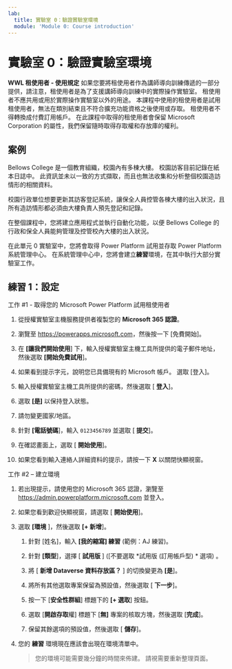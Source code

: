 ```yaml
---
lab:
  title: 實驗室 0：驗證實驗室環境
  module: 'Module 0: Course introduction'
---
```


# 實驗室 0：驗證實驗室環境

**WWL 租使用者 - 使用規定** 如果您要將租使用者作為講師導向訓練傳遞的一部分提供，請注意，租使用者是為了支援講師導向訓練中的實際操作實驗室。 租使用者不應共用或用於實際操作實驗室以外的用途。 本課程中使用的租使用者是試用租使用者，無法在類別結束且不符合擴充功能資格之後使用或存取。 租使用者不得轉換成付費訂用帳戶。 在此課程中取得的租使用者會保留 Microsoft Corporation 的屬性，我們保留隨時取得存取權和存放庫的權利。 

## 案例

Bellows College 是一個教育組織，校園內有多棟大樓。 校園訪客目前記錄在紙本日誌中。 此資訊並未以一致的方式擷取，而且也無法收集和分析整個校園造訪情形的相關資料。

校園行政單位想要更新其訪客登記系統，讓保全人員控管各棟大樓的出入狀況，且所有造訪情形都必須由大樓負責人預先登記和記錄。 

在整個課程中，您將建立應用程式並執行自動化功能，以便 Bellows College 的行政和保全人員能夠管理及控管校內大樓的出入狀況。

在此單元 0 實驗室中，您將會取得 Power Platform 試用並存取 Power Platform 系統管理中心。 在系統管理中心中，您將會建立**練習**環境，在其中執行大部分實驗室工作。


## 練習 1：設定

工作 #1 - 取得您的 Microsoft Power Platform 試用租使用者

1.  從授權實驗室主機服務提供者複製您的 **Microsoft 365 認證**。 

1.  瀏覽至 <https://powerapps.microsoft.com>，然後按一下 [免費開始]。

1.  在 **[讓我們開始使用**] 下，輸入授權實驗室主機工具所提供的電子郵件地址，然後選取 **[開始免費試用**]。 

1.  如果看到提示字元，說明您已具備現有的 Microsoft 帳戶。 選取 [登入]。 

1.  輸入授權實驗室主機工具所提供的密碼，然後選取 [ **登入**]。

1.  選取 **[是]** 以保持登入狀態。 

1.  請勿變更國家/地區。 

1.  針對 **[電話號碼**]，輸入 `0123456789` 並選取 [ **提交**]。 

1.  在確認畫面上，選取 [ **開始使用**]。 

1.  如果您看到輸入連絡人詳細資料的提示，請按一下 **X** 以關閉快顯視窗。 


工作 #2 – 建立環境

1.  若出現提示，請使用您的 Microsoft 365 認證，瀏覽至 <https://admin.powerplatform.microsoft.com> 並登入。 

1.  如果您看到歡迎快顯視窗，請選取 [ **開始使用**]。 

1.  選取 **[環境** ]，然後選取 **[+ 新增**]。

    1. 針對 [姓名]，輸入 **[我的縮寫] 練習** (範例：AJ 練習)。

    1. 針對 **[類型**]，選擇 [ **試用版** ] ([不要選取 *試用版 (訂用帳戶型) * 選項) 。

    1. 將 [ **新增 Dataverse 資料存放區？** ] 的切換變更為 **[是**]。 

    1. 將所有其他選取專案保留為預設值，然後選取 [ **下一步**]。 

    1. 按一下 [**安全性群組**] 標題下的 **[+ 選取**] 按鈕。

    1. 選取 [**開啟存取**權] 標題下 [**無]** 專案的核取方塊，然後選取 [**完成**]。

    1. 保留其餘選項的預設值，然後選取 [ **儲存**]。

1.  您的 **練習** 環境現在應該會出現在環境清單中。 

    > 您的環境可能需要幾分鐘的時間來佈建。 請視需要重新整理頁面。


